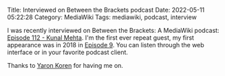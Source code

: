 Title: Interviewed on Between the Brackets podcast
Date: 2022-05-11 05:22:28
Category: MediaWiki
Tags: mediawiki, podcast, interview

I was recently interviewed on Between the Brackets: A MediaWiki podcast: [Episode 112 - Kunal Mehta](https://betweenthebrackets.libsyn.com/episode-112-kunal-mehta). I'm the first ever repeat guest, my first appearance was in 2018 in [Episode 9](https://betweenthebrackets.libsyn.com/episode-9-kunal-mehta). You can listen through the web interface or in your favorite podcast client.

Thanks to [Yaron Koren](https://www.mediawiki.org/wiki/User:Yaron_Koren) for having me on.
